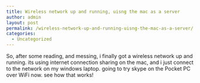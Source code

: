 ```yaml
---
title: Wireless network up and running, uisng the mac as a server
author: admin
layout: post
permalink: /wireless-network-up-and-running-uisng-the-mac-as-a-server/
categories:
  - Uncategorized
---
```

So, after some reading, and messing, i finally got a wireless network up and running. its using internet connection sharing on the mac, and i just connect to the network on my windows laptop. going to try skype on the Pocket PC over WiFi now. see how that works!